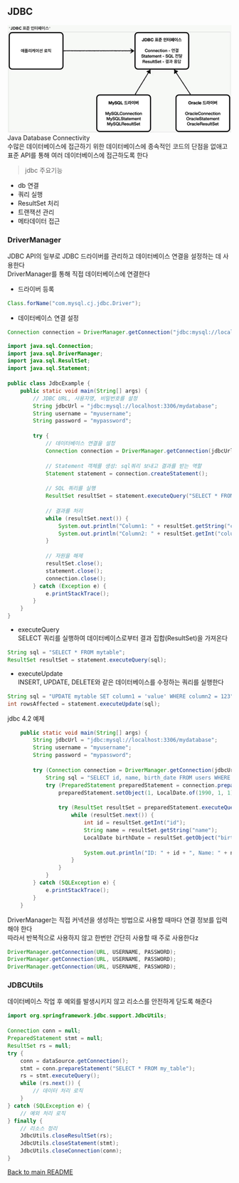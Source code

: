 ## JDBC
![img_1.png](img_1.png)
Java Database Connectivity<br>
수많은 데이터베이스에 접근하기 위한 데이터베이스에 종속적인 코드의 단점을 없애고<br> 표준 API를 통해 여러 데이터베이스에 접근하도록 한다

>jdbc 주요기능
- db 연결
- 쿼리 실행
- ResultSet 처리
- 트랜잭션 관리
- 메타데이터 접근

### DriverManager
JDBC API의 일부로 JDBC 드라이버를 관리하고 데이터베이스 연결을 설정하는 데 사용한다<br>
DriverManager를 통해 직접 데이터베이스에 연결한다<br>
- 드라이버 등록
```java
Class.forName("com.mysql.cj.jdbc.Driver");
```
- 데이터베이스 연결 설정
```java
Connection connection = DriverManager.getConnection("jdbc:mysql://localhost:3306/mydatabase", "username", "password");
```
```java
import java.sql.Connection;
import java.sql.DriverManager;
import java.sql.ResultSet;
import java.sql.Statement;

public class JdbcExample {
    public static void main(String[] args) {
        // JDBC URL, 사용자명, 비밀번호를 설정
        String jdbcUrl = "jdbc:mysql://localhost:3306/mydatabase";
        String username = "myusername";
        String password = "mypassword";

        try {
            // 데이터베이스 연결을 설정
            Connection connection = DriverManager.getConnection(jdbcUrl, username, password);

            // Statement 객체를 생성: sql쿼리 보내고 결과를 받는 역할
            Statement statement = connection.createStatement();

            // SQL 쿼리를 실행
            ResultSet resultSet = statement.executeQuery("SELECT * FROM mytable");

            // 결과를 처리
            while (resultSet.next()) {
                System.out.println("Column1: " + resultSet.getString("column1"));
                System.out.println("Column2: " + resultSet.getInt("column2"));
            }

            // 자원을 해제
            resultSet.close();
            statement.close();
            connection.close();
        } catch (Exception e) {
            e.printStackTrace();
        }
    }
}
```
- executeQuery<br>
  SELECT 쿼리를 실행하여 데이터베이스로부터 결과 집합(ResultSet)을 가져온다
```java
String sql = "SELECT * FROM mytable";
ResultSet resultSet = statement.executeQuery(sql);
```
- executeUpdate<br>
  INSERT, UPDATE, DELETE와 같은 데이터베이스를 수정하는 쿼리를 실행한다
```java
String sql = "UPDATE mytable SET column1 = 'value' WHERE column2 = 123";
int rowsAffected = statement.executeUpdate(sql);
```

jdbc 4.2 예제
```java
    public static void main(String[] args) {
        String jdbcUrl = "jdbc:mysql://localhost:3306/mydatabase";
        String username = "myusername";
        String password = "mypassword";

        try (Connection connection = DriverManager.getConnection(jdbcUrl, username, password)) {
            String sql = "SELECT id, name, birth_date FROM users WHERE birth_date = ?";
            try (PreparedStatement preparedStatement = connection.prepareStatement(sql)) {
                preparedStatement.setObject(1, LocalDate.of(1990, 1, 1));

                try (ResultSet resultSet = preparedStatement.executeQuery()) {
                    while (resultSet.next()) {
                        int id = resultSet.getInt("id");
                        String name = resultSet.getString("name");
                        LocalDate birthDate = resultSet.getObject("birth_date", LocalDate.class);

                        System.out.println("ID: " + id + ", Name: " + name + ", Birth Date: " + birthDate);
                    }
                }
            }
        } catch (SQLException e) {
            e.printStackTrace();
        }
    }
```
DriverManager는 직접 커넥션을 생성하는 방법으로 사용할 때마다 연결 정보를 입력해야 한다<br>
따라서 반복적으로 사용하지 않고 한번만 간단히 사용할 때 주로 사용한다z
```java
DriverManager.getConnection(URL, USERNAME, PASSWORD);
DriverManager.getConnection(URL, USERNAME, PASSWORD);
DriverManager.getConnection(URL, USERNAME, PASSWORD);
```
### JDBCUtils
데이터베이스 작업 후 예외를 발생시키지 않고 리소스를 안전하게 닫도록 해준다
```java
import org.springframework.jdbc.support.JdbcUtils;

Connection conn = null;
PreparedStatement stmt = null;
ResultSet rs = null;
try {
    conn = dataSource.getConnection();
    stmt = conn.prepareStatement("SELECT * FROM my_table");
    rs = stmt.executeQuery();
    while (rs.next()) {
        // 데이터 처리 로직
    }
} catch (SQLException e) {
    // 예외 처리 로직
} finally {
    // 리소스 정리
    JdbcUtils.closeResultSet(rs);
    JdbcUtils.closeStatement(stmt);
    JdbcUtils.closeConnection(conn);
}
```
[Back to main README](../README.md)